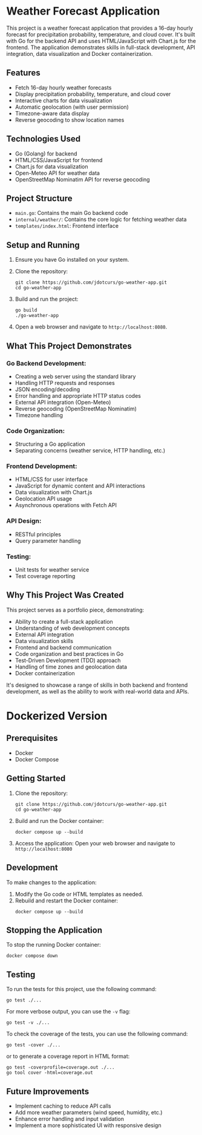 # Weather Forecast Application

This project is a weather forecast application that provides a 16-day hourly forecast for precipitation probability, temperature, and cloud cover. It's built with Go for the backend API and uses HTML/JavaScript with Chart.js for the frontend. The application demonstrates skills in full-stack development, API integration, data visualization and Docker containerization.

## Features

- Fetch 16-day hourly weather forecasts
- Display precipitation probability, temperature, and cloud cover
- Interactive charts for data visualization
- Automatic geolocation (with user permission)
- Timezone-aware data display
- Reverse geocoding to show location names

## Technologies Used

- Go (Golang) for backend
- HTML/CSS/JavaScript for frontend
- Chart.js for data visualization
- Open-Meteo API for weather data
- OpenStreetMap Nominatim API for reverse geocoding

## Project Structure

- `main.go`: Contains the main Go backend code
- `internal/weather/`: Contains the core logic for fetching weather data
- `templates/index.html`: Frontend interface

## Setup and Running

1. Ensure you have Go installed on your system.

2. Clone the repository:
   ```
   git clone https://github.com/jdotcurs/go-weather-app.git
   cd go-weather-app
   ```

3. Build and run the project:
   ```
   go build
   ./go-weather-app
   ```

4. Open a web browser and navigate to `http://localhost:8080`.

## What This Project Demonstrates

### Go Backend Development:
- Creating a web server using the standard library
- Handling HTTP requests and responses
- JSON encoding/decoding
- Error handling and appropriate HTTP status codes
- External API integration (Open-Meteo)
- Reverse geocoding (OpenStreetMap Nominatim)
- Timezone handling


### Code Organization:
- Structuring a Go application
- Separating concerns (weather service, HTTP handling, etc.)

### Frontend Development:
- HTML/CSS for user interface
- JavaScript for dynamic content and API interactions
- Data visualization with Chart.js
- Geolocation API usage
- Asynchronous operations with Fetch API

### API Design:
- RESTful principles
- Query parameter handling

### Testing:
- Unit tests for weather service
- Test coverage reporting

## Why This Project Was Created

This project serves as a portfolio piece, demonstrating:

- Ability to create a full-stack application
- Understanding of web development concepts
- External API integration
- Data visualization skills
- Frontend and backend communication
- Code organization and best practices in Go
- Test-Driven Development (TDD) approach
- Handling of time zones and geolocation data
- Docker containerization

It's designed to showcase a range of skills in both backend and frontend development, as well as the ability to work with real-world data and APIs.


# Dockerized Version

## Prerequisites

- Docker
- Docker Compose

## Getting Started

1. Clone the repository:
   ```
   git clone https://github.com/jdotcurs/go-weather-app.git
   cd go-weather-app
   ```

2. Build and run the Docker container:
   ```
   docker compose up --build
   ```

3. Access the application:
   Open your web browser and navigate to `http://localhost:8080`

## Development

To make changes to the application:

1. Modify the Go code or HTML templates as needed.
2. Rebuild and restart the Docker container:
   ```
   docker compose up --build
   ```

## Stopping the Application

To stop the running Docker container:

```
docker compose down
```

## Testing

To run the tests for this project, use the following command:
```
go test ./...
```
For more verbose output, you can use the `-v` flag:

```
go test -v ./...
```

To check the coverage of the tests, you can use the following command:

```
go test -cover ./...
```

or to generate a coverage report in HTML format:

```
go test -coverprofile=coverage.out ./...
go tool cover -html=coverage.out
```

## Future Improvements

- Implement caching to reduce API calls
- Add more weather parameters (wind speed, humidity, etc.)
- Enhance error handling and input validation
- Implement a more sophisticated UI with responsive design